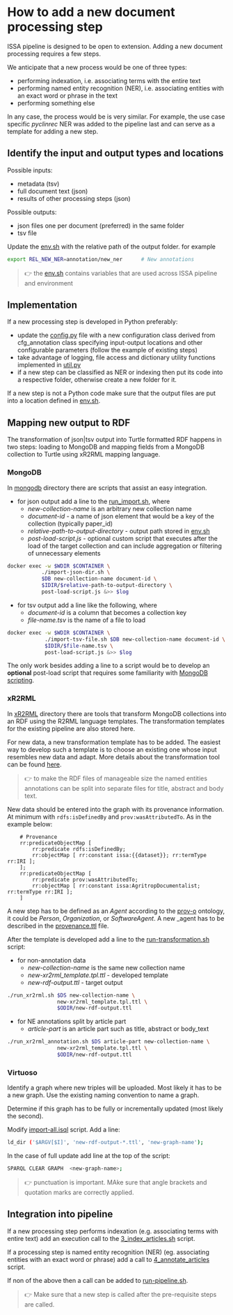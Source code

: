 # How to add a new document processing step

ISSA pipeline is designed to be open to extension. Adding a new document processing requires a few steps.

We anticipate that a new process would be one of three types:

- performing indexation, i.e. associating terms with the entire text
- performing named entity recognition (NER), i.e. associating entities with an exact word or phrase in the text
- performing something else  

In any case, the process would be is very similar. For example, the use case specific  _pyclinrec_ NER was added to the pipeline last and can serve as a template for adding a new step.

## Identify the input and output types and locations

Possible inputs:

- metadata (tsv)
- full document text (json)
- results of other processing steps (json)

Possible outputs:

- json files one per document (preferred) in the same folder
- tsv file

Update the [env.sh](https://github.com/issa-project/issa-pipeline/blob/main/env.sh) with the relative path of the output folder. for example

```bash
export REL_NEW_NER=annotation/new_ner      # New annotations 
```

>:point_right: the  [env.sh](https://github.com/issa-project/issa-pipeline/blob/main/env.sh) contains variables that are used across ISSA pipeline and environment

## Implementation

If a new processing step is developed in Python preferably:

- update the [config.py](https://github.com/issa-project/issa-pipeline/blob/main/pipeline/config.py) file with a new configuration class derived from cfg_annotation class specifying input-output locations and other configurable parameters  (follow the example of existing steps)
- take advantage of logging, file access and dictionary utility functions implemented in [util.py](https://github.com/issa-project/issa-pipeline/blob/main/pipeline/util.py)
- if a new step can be classified as NER or indexing then put its code into a respective folder, otherwise create a new folder for it.

If a new step is not a Python code make sure that the output files are put into a location defined in [env.sh](https://github.com/issa-project/issa-pipeline/blob/main/env.sh).

## Mapping new output to RDF

The transformation of json|tsv output into Turtle formatted RDF happens in two steps: loading to MongoDB and mapping fields from a MongoDB collection to Turtle using xR2RML mapping language.

### MongoDB

In [mongodb](https://github.com/issa-project/issa-pipeline/tree/main/pipeline/mongo) directory there are scripts that assist an easy integration.

- for json output add a line to the [run_import.sh](https://github.com/issa-project/issa-pipeline/blob/main/pipeline/mongo/run-import.sh), where
  - _new-collection-name_ is an arbitrary new collection name
  - _document-id_ - a name of json element that would be a key of the collection (typically paper_id)
  - _relative-path-to-output-directory_ - output path stored in [env.sh](https://github.com/issa-project/issa-pipeline/blob/main/env.sh)
  - _post-load-script.js_ - optional custom script that executes after the load of the target collection and can include aggregation or filtering of unnecessary elements

```bash
docker exec -w $WDIR $CONTAINER \
           ./import-json-dir.sh \
           $DB new-collection-name document-id \
           $IDIR/$relative-path-to-output-directory \
           post-load-script.js &>> $log

```

- for tsv output add a line like the following, where
  - _document-id_ is a column that becomes a collection key
  - _file-name.tsv_ is the name of a file to load

```bash
docker exec -w $WDIR $CONTAINER \
            ./import-tsv-file.sh $DB new-collection-name document-id \
            $IDIR/$file-name.tsv \
            post-load-script.js &>> $log
```

The only work besides adding a line to a script would be to develop an __optional__ post-load script that requires some familiarity with [MongoDB scripting](https://www.mongodb.com/docs/mongodb-shell/write-scripts/).

### xR2RML

In [xR2RML](https://github.com/issa-project/issa-pipeline/tree/main/pipeline/xR2RML) directory there are tools that transform MongoDB collections into an RDF using the R2RML language templates. The transformation templates for the existing pipeline are also stored here.

For new data, a new transformation template has to be added. The easiest way to develop such a template is to choose an existing one whose input resembles new data and adapt. More details about the transformation tool can be found [here](https://github.com/issa-project/issa-pipeline/tree/main/pipeline/xR2RML).

>:point_right: to make the RDF files of manageable size the named entities annotations can be split into separate files for title, abstract and body text.

New data should be entered into the graph with its provenance information. At minimum with `rdfs:isDefinedBy` and `prov:wasAttributedTo`. As in the example below:

```Turtle
    # Provenance
    rr:predicateObjectMap [
        rr:predicate rdfs:isDefinedBy;
        rr:objectMap [ rr:constant issa:{{dataset}}; rr:termType rr:IRI ];
    ];
    rr:predicateObjectMap [
        rr:predicate prov:wasAttributedTo;
        rr:objectMap [ rr:constant issa:AgritropDocumentalist; rr:termType rr:IRI ];
    ]
```

A new step has to be defined as an _Agent_ according to the [prov-o](https://www.w3.org/TR/prov-o/) ontology, it could be _Person_, _Organization_, or _SoftwareAgent_. A new _agent has to be described in the [provenance.ttl](https://github.com/issa-project/issa-pipeline/blob/main/dataset/provenance.ttl) file.

After the template is developed add a line to the [run-transformation.sh](https://github.com/issa-project/issa-pipeline/blob/main/pipeline/xR2RML/run-transformation.sh) script:

- for non-annotation data
  - _new-collection-name_ is the same new collection name
  - _new-xr2rml_template.tpl.ttl_ - developed template
  - _new-rdf-output.ttl_ - target output

```bash
./run_xr2rml.sh $DS new-collection-name \
                new-xr2rml_template.tpl.ttl \
                $ODIR/new-rdf-output.ttl
```

- for NE annotations split by article part
  - _article-part_ is an article part such as title, abstract or body_text

```bash
./run_xr2rml_annotation.sh $DS article-part new-collection-name \
                new-xr2rml_template.tpl.ttl \
                $ODIR/new-rdf-output.ttl
```

### Virtuoso

Identify a graph where new triples will be uploaded. Most likely it has to be a new graph. Use the existing naming convention to name a graph.

Determine if this graph has to be fully or incrementally updated (most likely the second).

Modify [import-all.isql](https://github.com/issa-project/issa-pipeline/blob/main/pipeline/virtuoso/import-all.isql) script. Add a line:

```bash
ld_dir ('$ARGV[$I]', 'new-rdf-output-*.ttl', 'new-graph-name');
```

In the case of full update add line at the top of the script:

```bash
SPARQL CLEAR GRAPH  <new-graph-name>;
```

>:point_right: punctuation is important. MAke sure that angle brackets and quotation marks are correctly applied.

## Integration into pipeline

If a new processing step performs indexation (e.g. associating terms with entire text) add an execution call to the [3_index_articles.sh](https://github.com/issa-project/issa-pipeline/blob/main/pipeline/3_index_articles.sh) script.

If a processing step is named entity recognition (NER) (eg. associating entities with an exact word or phrase) add a call to [4_annotate_articles](https://github.com/issa-project/issa-pipeline/blob/main/pipeline/4_annotate_articles.sh) script.

If non of the above  then a call can be added to [run-pipeline.sh](https://github.com/issa-project/issa-pipeline/blob/main/pipeline/run-pipeline.sh).

>:point_right: Make sure that a new step is called after the pre-requisite steps are called.
